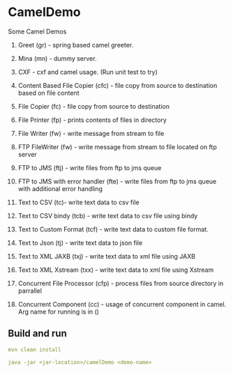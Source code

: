 # CamelDemo
Some Camel Demos

1. Greet (gr) - spring based camel greeter.

2. Mina (mn) - dummy server.

3. CXF - cxf and camel usage. (Run unit test to try)

4. Content Based File Copier (cfc) - file copy from source to destination based on file content

5. File Copier (fc) - file copy from source to destination

6. File Printer (fp) - prints contents of files in directory

7. File Writer (fw) - write message from stream to file

8. FTP FileWriter (fw) - write message from stream to file located on ftp server

9. FTP to JMS (ftj) - write files from ftp to jms queue

10. FTP to JMS with error handler (fte) - write files from ftp to jms queue with additional error handling

11. Text to CSV (tc)- write text data to csv file

12. Text to CSV bindy (tcb) - write text data to csv file using bindy

13. Text to Custom Format (tcf) - write text data to custom file format.

14. Text to Json (tj) - write text data to json file

15. Text to XML JAXB (txj) - write text data to xml file using JAXB

16. Text to XML Xstream (txx) - write text data to xml file using Xstream

17. Concurrent File Processor (cfp) - process files from source directory in parrallel

18. Concurrent Component (cc) - usage of concurrent component in camel.
Arg name for running is in ()


## Build and run
```yaml
mvn clean install 

java -jar <jar-location>/camelDemo <demo-name>
```
